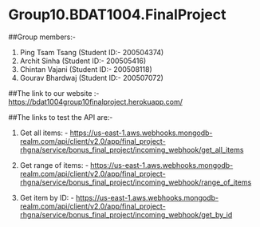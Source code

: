 # Group10.BDAT1004.FinalProject

##Group members:-
1) Ping Tsam Tsang (Student ID:- 200504374)
2) Archit Sinha (Student ID:- 200505416)
3) Chintan Vajani (Student ID:- 200508118)
4) Gourav Bhardwaj (Student ID:- 200507072)

##The link to our website :- 
https://bdat1004group10finalproject.herokuapp.com/

##The links to test the API are:-

1) Get all items: - https://us-east-1.aws.webhooks.mongodb-realm.com/api/client/v2.0/app/final_project-rhgna/service/bonus_final_project/incoming_webhook/get_all_items

2) Get range of items: - https://us-east-1.aws.webhooks.mongodb-realm.com/api/client/v2.0/app/final_project-rhgna/service/bonus_final_project/incoming_webhook/range_of_items

3) Get item by ID: - https://us-east-1.aws.webhooks.mongodb-realm.com/api/client/v2.0/app/final_project-rhgna/service/bonus_final_project/incoming_webhook/get_by_id

